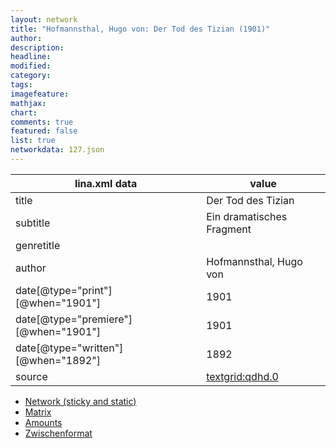 ```yaml
---
layout: network
title: "Hofmannsthal, Hugo von: Der Tod des Tizian (1901)"
author:
description:
headline:
modified:
category:
tags:
imagefeature: 
mathjax: 
chart: 
comments: true
featured: false
list: true
networkdata: 127.json
---
```

lina.xml data  | value
------------- | -------------
title|Der Tod des Tizian
subtitle|Ein dramatisches Fragment
genretitle|
author|Hofmannsthal, Hugo von
date[@type="print"][@when="1901"]|1901
date[@type="premiere"][@when="1901"]|1901
date[@type="written"][@when="1892"]|1892
source|[textgrid:qdhd.0](https://textgridlab.org/1.0/tgcrud-public/rest/textgrid:qdhd.0/data)



* [Network (sticky and static)](/network127)
* [Matrix](/matrix127)
* [Amounts](/amount127)
* [Zwischenformat](/lina127 )
